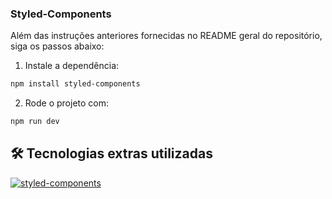 ### Styled-Components

Além das instruções anteriores fornecidas no README geral do repositório, siga os passos abaixo:

1.  Instale a dependência:

```bash
npm install styled-components
```

2.  Rode o projeto com:

```bash
npm run dev
```

## 🛠 Tecnologias extras utilizadas

[![styled-components](https://img.shields.io/badge/styled--components-DB7093?style=for-the-badge&logo=styled-components&logoColor=white)](https://styled-components.com/)